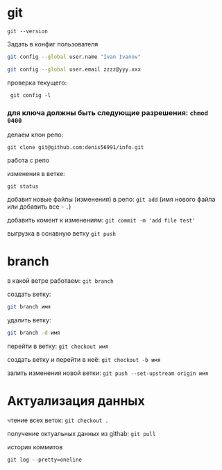 # git

`git --version`

Задать в конфиг пользователя

```bash
git config --global user.name "Ivan Ivanov"

git config --global user.email zzzz@yyy.xxx
```

проверка текущего:

` git config -l`

### для ключа должны быть следующие разрешения: `chmod 0400`

делаем клон репо:

`git clone git@github.com:denis56991/info.git`

работа с репо

изменения в ветке:

`git status`

добавит новые файлы (изменения) в репо:
`git add` (имя нового файла или добавить все - `.`)

добавить комент к изменениям:
`git commit -m 'add file test'`

выгрузка в оснавную ветку
`git push`

# branch

в какой ветре работаем:
`git branch`

создать ветку:
```bash
git branch имя
```
удалить ветку:
```bash
git branch -d имя
```

перейти в ветку:
`git checkout имя`

создать ветку и перейти в неё:
`git checkout -b имя`

залить изменения новой ветки:
`git push --set-upstream origin имя`

# Актуализация данных

чтение всех веток:
`git checkout .`

получение октуальных данных из githab:
`git pull`

история коммитов

`git log --pretty=oneline`
